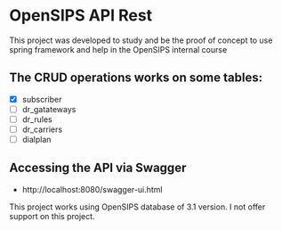 # OpenSIPS API Rest 

This project was developed to study and be the proof of concept to use spring framework and help in the OpenSIPS internal course 

 ## The CRUD operations works on some tables:

 - [X] subscriber
 - [ ] dr_gatateways
 - [ ] dr_rules
 - [ ] dr_carriers
 - [ ] dialplan  

 ## Accessing the API via Swagger 

 - http://localhost:8080/swagger-ui.html

This project works using OpenSIPS database of 3.1 version. I not offer support on this project.




